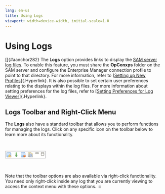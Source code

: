 ```yaml
---
lang: en-us
title: Using Logs
viewport: width=device-width, initial-scale=1.0
---
```


# Using Logs

[]{#aanchor282} The **Logs** option provides links to display the [SAM server log files](Types-of-Logs.md). To enable this feature, you
must share the **OpConxps** folder on the SAM server and configure the
Enterprise Manager connection profile to point to that directory. For
more information, refer to [[Setting up New Profiles](Managing-Connection-Profiles.md)]{.Hyperlink}. It is also
possible to set certain user preferences relating to the displays within
the log files. For more information about setting preferences for the
log files, refer to [[Setting Preferences for Log Viewer](Preferences-for-Log-Viewer.md)]{.Hyperlink}.

## Logs Toolbar and Right-Click Menu

The **Logs** also have a standard toolbar that allows you to perform
functions for managing the logs. Click on any specific icon on the
toolbar below to learn more about its functionality.

 

![](../../../Resources/Images/EM/EMlogstoolbar.png)

 

Note that the toolbar options are also available via right-click
functionality. You need only right-click inside any log that you are
currently viewing to access the context menu with these options.
:::

 

